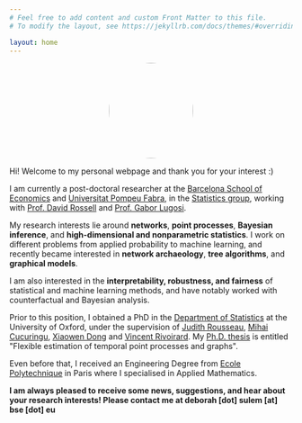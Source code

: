 ```yaml
---
# Feel free to add content and custom Front Matter to this file.
# To modify the layout, see https://jekyllrb.com/docs/themes/#overriding-theme-defaults

layout: home
---
```


<p align="center">
  <img src="../images/IMG_20210630_085720.jpg" class="pull-left" style="text-align:center; height:170px; width:150px; border-radius:100%"/>
</p>

Hi! Welcome to my personal webpage and thank you for your interest :)

I am currently a post-doctoral researcher at the [Barcelona School of Economics](https://bse.eu/) and [Universitat Pompeu Fabra](https://www.upf.edu/), in the [Statistics group](https://sites.google.com/view/stats-upf/), working with [Prof. David Rossell](https://sites.google.com/site/rosselldavid) and [Prof. Gabor Lugosi](http://www.econ.upf.edu/~lugosi/).

My research interests lie around **networks**,  **point processes**, **Bayesian inference**, and **high-dimensional and nonparametric statistics**. I work on different problems from applied probability to machine learning, and recently became interested in **network archaeology**, **tree algorithms**, and **graphical models**.

I am also interested in the **interpretability, robustness, and fairness** of statistical and machine learning methods, and have notably worked with counterfactual and Bayesian analysis.

Prior to this position, I obtained a PhD in the [Department of Statistics](http://www.stats.ox.ac.uk/) at the University of Oxford, under the supervision of [Judith Rousseau](http://www.stats.ox.ac.uk/~rousseau/), [Mihai Cucuringu](http://www.stats.ox.ac.uk/~cucuringu), [Xiaowen Dong](https://web.media.mit.edu/~xdong/) and [Vincent Rivoirard](https://www.ceremade.dauphine.fr/~rivoirar/). My [Ph.D. thesis](https://ora.ox.ac.uk/objects/uuid:7a4b5a4d-ff38-462b-a068-f93c8237de2f) is entitled "Flexible estimation of temporal point processes and graphs".

Even before that, I received an Engineering Degree from [Ecole Polytechnique](https://www.polytechnique.edu/) in Paris where I specialised in Applied Mathematics. 


**I am always pleased to receive some news, suggestions, and hear about your research interests! Please contact me at deborah [dot] sulem [at] bse [dot] eu**


